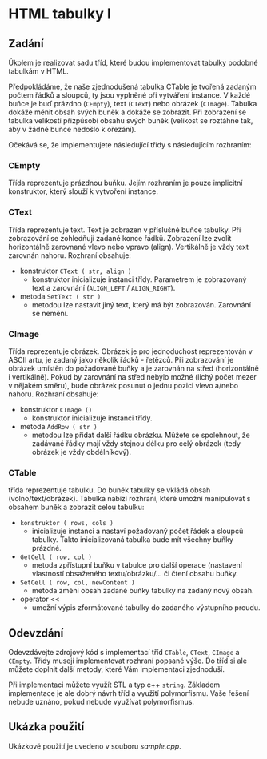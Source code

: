 # HTML tabulky I
## Zadání
Úkolem je realizovat sadu tříd, které budou implementovat tabulky podobné tabulkám v HTML.

Předpokládáme, že naše zjednodušená tabulka CTable je tvořená zadaným počtem řádků a sloupců, ty jsou vyplněné při vytváření instance. V každé buňce je buď prázdno (`CEmpty`), text (`CText`) nebo obrázek (`CImage`). Tabulka dokáže měnit obsah svých buněk a dokáže se zobrazit. Při zobrazení se tabulka velikostí přizpůsobí obsahu svých buněk (velikost se roztáhne tak, aby v žádné buňce nedošlo k ořezání).

Očekává se, že implementujete následující třídy s následujícím rozhraním:

### CEmpty

Třída reprezentuje prázdnou buňku. Jejím rozhraním je pouze implicitní konstruktor, který slouží k vytvoření instance.

### CText

Třída reprezentuje text. Text je zobrazen v příslušné buňce tabulky. Při zobrazování se zohledňují zadané konce řádků. Zobrazení lze zvolit horizontálně zarovnané vlevo nebo vpravo (align). Vertikálně je vždy text zarovnán nahoru. Rozhraní obsahuje:

* konstruktor `CText ( str, align )`
  * konstruktor inicializuje instanci třídy. Parametrem je zobrazovaný text a zarovnání (`ALIGN_LEFT` / `ALIGN_RIGHT`).
* metoda `SetText ( str )`
  * metodou lze nastavit jiný text, který má být zobrazován. Zarovnání se nemění.

### CImage

Třída reprezentuje obrázek. Obrázek je pro jednoduchost reprezentován v ASCII artu, je zadaný jako několik řádků - řetězců. Při zobrazování je obrázek umístěn do požadované buňky a je zarovnán na střed (horizontálně i vertikálně). Pokud by zarovnání na střed nebylo možné (lichý počet mezer v nějakém směru), bude obrázek posunut o jednu pozici vlevo a/nebo nahoru. Rozhraní obsahuje:

* konstruktor `CImage ()`
  * konstruktor inicializuje instanci třídy.
* metoda `AddRow ( str )`
  * metodou lze přidat další řádku obrázku. Můžete se spolehnout, že zadávané řádky mají vždy stejnou délku pro celý obrázek (tedy obrázek je vždy obdélníkový).

### CTable

třída reprezentuje tabulku. Do buněk tabulky se vkládá obsah (volno/text/obrázek). Tabulka nabízí rozhraní, které umožní manipulovat s obsahem buněk a zobrazit celou tabulku:

* `konstruktor ( rows, cols )`
  * inicializuje instanci a nastaví požadovaný počet řádek a sloupců tabulky. Takto inicializovaná tabulka bude mít všechny buňky prázdné.
* `GetCell ( row, col )`
  * metoda zpřístupní buňku v tabulce pro další operace (nastavení vlastností obsaženého textu/obrázku/... či čtení obsahu buňky.
* `SetCell ( row, col, newContent )`
  * metoda změní obsah zadané buňky tabulky na zadaný nový obsah.
* operator <<
  * umožní výpis zformátované tabulky do zadaného výstupního proudu.

## Odevzdání
Odevzdávejte zdrojový kód s implementací tříd `CTable`, `CText`, `CImage` a `CEmpty`. Třídy musejí implementovat rozhraní popsané výše. Do tříd si ale můžete doplnit další metody, které Vám implementaci zjednoduší.

Při implementaci můžete využít STL a typ c++ `string`. Základem implementace je ale dobrý návrh tříd a využití polymorfismu. Vaše řešení nebude uznáno, pokud nebude využívat polymorfismus.

## Ukázka použití
Ukázkové použití je uvedeno v souboru _sample.cpp_.